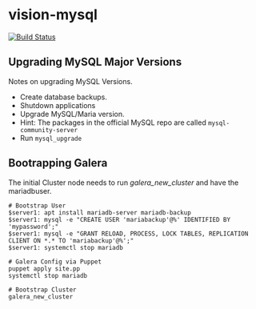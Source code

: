 # vision-mysql

[![Build Status](https://travis-ci.com/vision-it/vision-mysql.svg?branch=production)](https://travis-ci.com/vision-it/vision-mysql)

## Upgrading MySQL Major Versions

Notes on upgrading MySQL Versions.

 - Create database backups.
 - Shutdown applications
 - Upgrade MySQL/Maria version.
 - Hint: The packages in the official MySQL repo are called `mysql-community-server`
 - Run `mysql_upgrade`

## Bootrapping Galera

The initial Cluster node needs to run *galera_new_cluster* and have the mariadbuser.

```
# Bootstrap User
$server1: apt install mariadb-server mariadb-backup
$server1: mysql -e "CREATE USER 'mariabackup'@%' IDENTIFIED BY 'mypassword';"
$server1: mysql -e "GRANT RELOAD, PROCESS, LOCK TABLES, REPLICATION CLIENT ON *.* TO 'mariabackup'@%';"
$server1: systemctl stop mariadb

# Galera Config via Puppet
puppet apply site.pp
systemctl stop mariadb

# Bootstrap Cluster
galera_new_cluster
```
